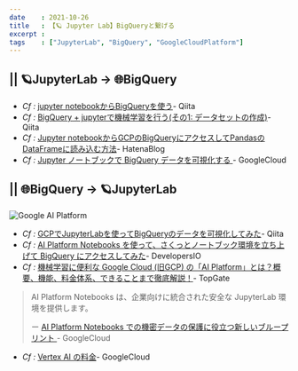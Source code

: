 ```yaml
---
date    : 2021-10-26
title   : 【🪐 Jupyter Lab】BigQueryと繋げる
excerpt :
tags    : ["JupyterLab", "BigQuery", "GoogleCloudPlatform"]
---
```

## || 🪐JupyterLab → 🌐BigQuery

* _Cf :_ [jupyter notebookからBigQueryを使う](https://qiita.com/itatibs/items/2be5c5c399548adf84a5)- Qiita
* _Cf :_ [BigQuery + jupyterで機械学習を行う(その1: データセットの作成)](https://qiita.com/Hase8388/items/3d7da2166b5bc495879f)- Qiita
* _Cf :_ [Jupyter notebookからGCPのBigQueryにアクセスしてPandasのDataFrameに読み込む方法](https://gri-blog.hatenablog.com/entry/2019/10/21/135645)- HatenaBlog
* _Cf :_ [Jupyter ノートブックで BigQuery データを可視化する ](https://cloud.google.com/bigquery/docs/visualize-jupyter?hl=ja)- GoogleCloud


## || 🌐BigQuery → 🪐JupyterLab
![Google AI Platform](https://i.gyazo.com/b1c5503a1da8e2f84fb19bd4e0fb9dd5.png)

* _Cf :_ [GCPでJupyterLabを使ってBigQueryのデータを可視化してみた](https://qiita.com/okumurakengo/items/9e21da73a4ecc67726f7)- Qiita
* _Cf :_ [AI Platform Notebooks を使って、さくっとノートブック環境を立ち上げて BigQuery にアクセスしてみた](https://dev.classmethod.jp/articles/ai-platform-notebooks-to-bigquery/)- DevelopersIO
* _Cf :_ [機械学習に便利な Google Cloud (旧GCP) の「AI Platform」とは？概要、機能、料金体系、できることまで徹底解説！](https://www.topgate.co.jp/ai-platform)- TopGate

> AI Platform Notebooks は、企業向けに統合された安全な JupyterLab 環境を提供します。
>
> ー [AI Platform Notebooks での機密データの保護に役立つ新しいブループリント
](https://cloud.google.com/blog/ja/products/identity-security/ai-platform-notebooks-security-blueprint)- GoogleCloud

* _Cf :_ [Vertex AI の料金](https://cloud.google.com/vertex-ai/pricing?hl=ja)- GoogleCloud
